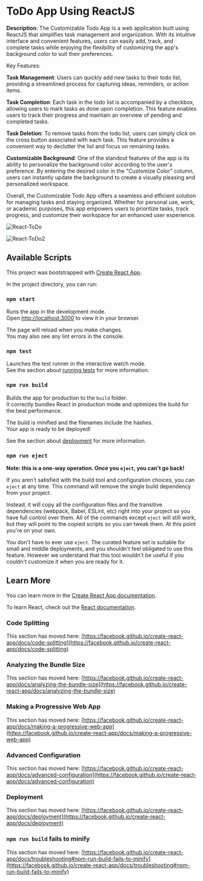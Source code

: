 # ToDo App Using ReactJS
**Description**:
The Customizable Todo App is a web application built using ReactJS that simplifies task management and organization. With its intuitive interface and convenient features, users can easily add, track, and complete tasks while enjoying the flexibility of customizing the app's background color to suit their preferences.

Key Features:

**Task Management**: Users can quickly add new tasks to their todo list, providing a streamlined process for capturing ideas, reminders, or action items.

**Task Completion**: Each task in the todo list is accompanied by a checkbox, allowing users to mark tasks as done upon completion. This feature enables users to track their progress and maintain an overview of pending and completed tasks.

**Task Deletion**: To remove tasks from the todo list, users can simply click on the cross button associated with each task. This feature provides a convenient way to declutter the list and focus on remaining tasks.

**Customizable Background**: One of the standout features of the app is its ability to personalize the background color according to the user's preference. By entering the desired color in the "Customize Color" column, users can instantly update the background to create a visually pleasing and personalized workspace.

Overall, the Customizable Todo App offers a seamless and efficient solution for managing tasks and staying organized. Whether for personal use, work, or academic purposes, this app empowers users to prioritize tasks, track progress, and customize their workspace for an enhanced user experience.

![React-ToDo](https://github.com/shbl007/ToDo-ReactJS/assets/98837574/d2d5cd7b-48c8-4a65-9f33-d4b60c1f587a)

![React-ToDo2](https://github.com/shbl007/ToDo-ReactJS/assets/98837574/0cf69f08-6cd7-40cc-857f-6ff08410b579)

## Available Scripts

This project was bootstrapped with [Create React App](https://github.com/facebook/create-react-app).

In the project directory, you can run:

### `npm start`

Runs the app in the development mode.\
Open [http://localhost:3000](http://localhost:3000) to view it in your browser.

The page will reload when you make changes.\
You may also see any lint errors in the console.

### `npm test`

Launches the test runner in the interactive watch mode.\
See the section about [running tests](https://facebook.github.io/create-react-app/docs/running-tests) for more information.

### `npm run build`

Builds the app for production to the `build` folder.\
It correctly bundles React in production mode and optimizes the build for the best performance.

The build is minified and the filenames include the hashes.\
Your app is ready to be deployed!

See the section about [deployment](https://facebook.github.io/create-react-app/docs/deployment) for more information.

### `npm run eject`

**Note: this is a one-way operation. Once you `eject`, you can't go back!**

If you aren't satisfied with the build tool and configuration choices, you can `eject` at any time. This command will remove the single build dependency from your project.

Instead, it will copy all the configuration files and the transitive dependencies (webpack, Babel, ESLint, etc) right into your project so you have full control over them. All of the commands except `eject` will still work, but they will point to the copied scripts so you can tweak them. At this point you're on your own.

You don't have to ever use `eject`. The curated feature set is suitable for small and middle deployments, and you shouldn't feel obligated to use this feature. However we understand that this tool wouldn't be useful if you couldn't customize it when you are ready for it.

## Learn More

You can learn more in the [Create React App documentation](https://facebook.github.io/create-react-app/docs/getting-started).

To learn React, check out the [React documentation](https://reactjs.org/).

### Code Splitting

This section has moved here: [https://facebook.github.io/create-react-app/docs/code-splitting](https://facebook.github.io/create-react-app/docs/code-splitting)

### Analyzing the Bundle Size

This section has moved here: [https://facebook.github.io/create-react-app/docs/analyzing-the-bundle-size](https://facebook.github.io/create-react-app/docs/analyzing-the-bundle-size)

### Making a Progressive Web App

This section has moved here: [https://facebook.github.io/create-react-app/docs/making-a-progressive-web-app](https://facebook.github.io/create-react-app/docs/making-a-progressive-web-app)

### Advanced Configuration

This section has moved here: [https://facebook.github.io/create-react-app/docs/advanced-configuration](https://facebook.github.io/create-react-app/docs/advanced-configuration)

### Deployment

This section has moved here: [https://facebook.github.io/create-react-app/docs/deployment](https://facebook.github.io/create-react-app/docs/deployment)

### `npm run build` fails to minify

This section has moved here: [https://facebook.github.io/create-react-app/docs/troubleshooting#npm-run-build-fails-to-minify](https://facebook.github.io/create-react-app/docs/troubleshooting#npm-run-build-fails-to-minify)
